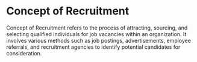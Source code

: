 # Concept of Recruitment
Concept of Recruitment refers to the process of attracting, sourcing, and selecting qualified individuals for job vacancies within an organization. It involves various methods such as job postings, advertisements, employee referrals, and recruitment agencies to identify potential candidates for consideration.
